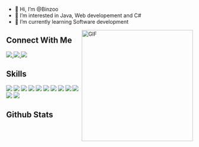 - 👋 Hi, I’m @Binzoo
- 👀 I’m interested in Java, Web developement and C#
- 🌱 I’m currently learning Software development 


<img align="right" alt="GIF" src="https://media4.giphy.com/media/RbDKaczqWovIugyJmW/giphy.gif" width=300 />
<!-- 
<img src="https://img.shields.io/badge/-Pratik%20Neupane.-black?style=for-the-badge" width=400>

<img src="https://img.shields.io/badge/-Fullstack%20MERN%20Developer%20-black?style=for-the-badge" width=400>
 -->
<h2>Connect With Me</h2>

<a href="mailto:binamrathapa015@gmail.com">
  <img src="https://img.shields.io/badge/Proton%20Mail-6d4bfe?style=for-the-badge&logo=protonmail&logoColor=white">
</a> 
<a href="https://www.facebook.com/binamra.thapa.96/">
  <img src="https://img.shields.io/badge/Facebook-1877F2?style=for-the-badge&logo=facebook&logoColor=white">
</a> 
<a href="https://www.linkedin.com/in/binamra-thapa-5405ba23b/">
  <img src="https://img.shields.io/badge/Linkedin-1877F2?style=for-the-badge&logo=linkedin&logoColor=white">
</a> 
<!-- <a href="https://twitter.com/lordhendrix_17">
  <img src="https://img.shields.io/badge/Twitter-1DA1F2?style=for-the-badge&logo=twitter&logoColor=white">
</a> -->

## Skills

![](https://img.shields.io/badge/HTML5-E34F26?style=for-the-badge&logo=html5&logoColor=white)
![](https://img.shields.io/badge/CSS3-1572B6?style=for-the-badge&logo=css3&logoColor=white)
![](https://img.shields.io/badge/Bootstrap-7765ea?style=for-the-badge&logo=bootstrap&logoColor=white)
![](https://img.shields.io/badge/JavaScript-F7DF1E?style=for-the-badge&logo=javascript&logoColor=black)
![](https://img.shields.io/badge/Node.js-339933?style=for-the-badge&logo=nodedotjs&logoColor=white)
![](https://img.shields.io/badge/Express.js-000000?style=for-the-badge&logo=express&logoColor=white)
![](https://img.shields.io/badge/MongoDB-4EA94B?style=for-the-badge&logo=mongodb&logoColor=white)
![](https://img.shields.io/badge/GitHub_Actions-2088FF?style=for-the-badge&logo=github-actions&logoColor=white)
![](https://img.shields.io/badge/Ubuntu-E95420?style=for-the-badge&logo=ubuntu&logoColor=white)
![](https://img.shields.io/badge/Python-3776AB?style=for-the-badge&logo=python&logoColor=white)
![](https://img.shields.io/badge/Git-F05032?style=for-the-badge&logo=git&logoColor=white)
![](https://img.shields.io/badge/VS_Code-3ea5ea?style=for-the-badge&logo=visualstudiocode&logoColor=white)


## Github Stats
<!--<p>
<img width="780px" align="center" src="https://github-readme-streak-stats.herokuapp.com/?user=pratikneupane&theme=chartreuse-dark&hide_border=true&include_all_commits=True&count_private=true" alt="pratikneupane" />
</p>



<img src="https://github-readme-stats.vercel.app/api?username=pratikneupane&theme=chartreuse-dark&hide_border=true&count_private=true&show_icons=true" height=200>  
<img src="https://github-readme-stats.vercel.app/api/top-langs/?username=pratikneupane&langs_count=3&theme=chartreuse-dark&hide_border=true&show_icons=true&hide=html,css,glsl" height=200>

<!---
Binzoo/Binzoo is a ✨ special ✨ repository because its `README.md` (this file) appears on your GitHub profile.
You can click the Preview link to take a look at your changes.
--->

